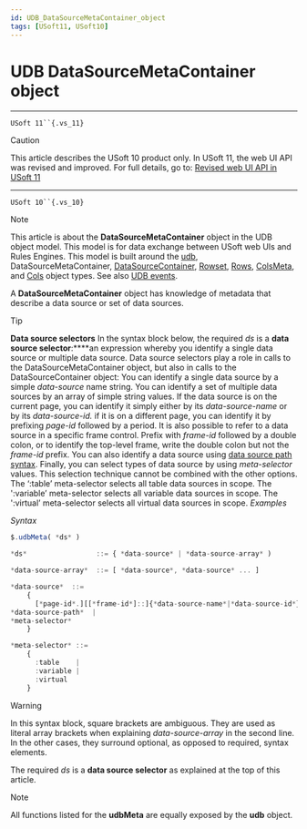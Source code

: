 ```yaml
---
id: UDB_DataSourceMetaContainer_object
tags: [USoft11, USoft10]
---
```

# UDB DataSourceMetaContainer object



----

`USoft 11``{.vs_11}`

> [!CAUTION]
> This article describes the USoft 10 product only.
> In USoft 11, the web UI API was revised and improved. For full details, go to:
> [Revised web UI API in USoft 11](/docs/Web_and_app_UIs/UDB_udb/Revised_web_UI_API_in_USoft_11.md)

----

`USoft 10``{.vs_10}`

> [!NOTE]
> This article is about the **DataSourceMetaContainer** object in the UDB object model. This model is for data exchange between USoft web UIs and Rules Engines.
> This model is built around the [udb](/docs/Web_and_app_UIs/UDB_udb), DataSourceMetaContainer, [DataSourceContainer](/docs/Web_and_app_UIs/UDB_DataSourceContainer), [Rowset](/docs/Web_and_app_UIs/UDB_Rowset), [Rows](/docs/Web_and_app_UIs/UDB_Rows), [ColsMeta](/docs/Web_and_app_UIs/UDB_ColsMeta), and [Cols](/docs/Web_and_app_UIs/UDB_Cols) object types. See also [UDB events](/docs/Web_and_app_UIs/UDB_Events).

A **DataSourceMetaContainer** object has knowledge of metadata that describe a data source or set of data sources.

> [!TIP]
> **Data source selectors**
> In the syntax block below, the required *ds* is a **data source selector**:****an expression whereby you identify a single data source or multiple data source. Data source selectors play a role in calls to the DataSourceMetaContainer object, but also in calls to the DataSourceContainer object:
> You can identify a single data source by a simple *data-source* name string. You can identify a set of multiple data sources by an array of simple string values.
> If the data source is on the current page, you can identify it simply either by its *data-source-name* or by its *data-source-id.* if it is on a different page, you can identify it by prefixing *page-id* followed by a period. It is also possible to refer to a data source in a specific frame control. Prefix with *frame-id* followed by a double colon, or to identify the top-level frame, write the double colon but not the *frame-id* prefix.
> You can also identify a data source using [data source path syntax](/docs/Web_and_app_UIs/Data_sources/Data_source_path_syntax.md).
> Finally, you can select types of data source by using *meta-selector* values. This selection technique cannot be combined with the other options. The ‘:table’ meta-selector selects all table data sources in scope. The ':variable’ meta-selector selects all variable data sources in scope. The ':virtual’ meta-selector selects all virtual data sources in scope.
> *Examples*

*Syntax*

```js
$.udbMeta( *ds* )

*ds*                 ::= { *data-source* | *data-source-array* )

*data-source-array*  ::= [ *data-source*, *data-source* ... ]

*data-source*  ::=
    {
      [*page-id*.][[*frame-id*]::]{*data-source-name*|*data-source-id*} |
*data-source-path*  |
*meta-selector*
    }

*meta-selector* ::=   
    {
      :table    |
      :variable |
      :virtual
    }
```

> [!WARNING]
> In this syntax block, square brackets are ambiguous. They are used as literal array brackets when explaining *data-source-array* in the second line. In the other cases, they surround optional, as opposed to required, syntax elements.

The required *ds* is a **data source selector** as explained at the top of this article.
 

> [!NOTE]
> All functions listed for the **udbMeta** are equally exposed by the **udb** object.